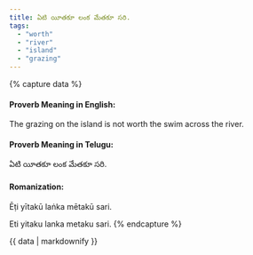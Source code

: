 ```yaml
---
title: ఏటి యీతకూ లంక మేతకూ సరి.
tags:
  - "worth"
  - "river"
  - "island"
  - "grazing"
---
```


{% capture data %}
#### Proverb Meaning in English:
The grazing on the island is not worth the swim across the river.

#### Proverb Meaning in Telugu:
ఏటి యీతకూ లంక మేతకూ సరి.

#### Romanization:
Ēṭi yītakū laṅka mētakū sari.

Eti yitaku lanka metaku sari.
{% endcapture %}

{{ data | markdownify }}

